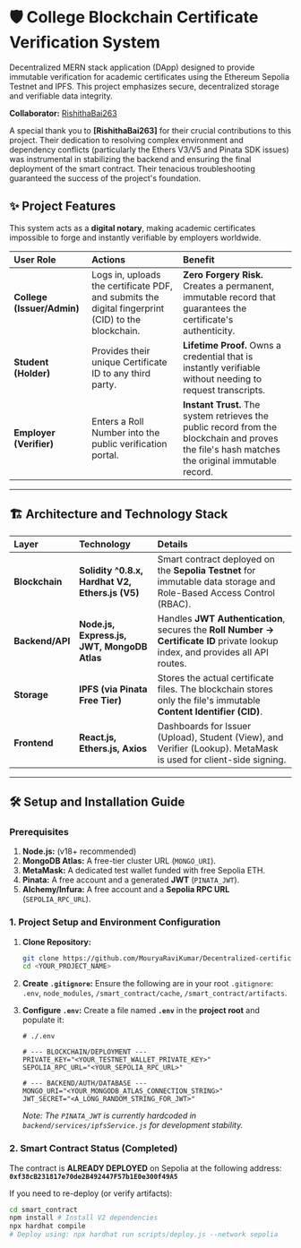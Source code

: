 # 🛡️ College Blockchain Certificate Verification System

Decentralized MERN stack application (DApp) designed to provide immutable verification for academic certificates using the Ethereum Sepolia Testnet and IPFS. This project emphasizes secure, decentralized storage and verifiable data integrity.

**Collaborator:** [RishithaBai263](https://github.com/RishithaBai263)

A special thank you to **[RishithaBai263]** for their crucial contributions to this project. Their dedication to resolving complex environment and dependency conflicts (particularly the Ethers V3/V5 and Pinata SDK issues) was instrumental in stabilizing the backend and ensuring the final deployment of the smart contract. Their tenacious troubleshooting guaranteed the success of the project's foundation.

## ✨ Project Features 

This system acts as a **digital notary**, making academic certificates impossible to forge and instantly verifiable by employers worldwide.

| User Role | Actions | Benefit |
| :--- | :--- | :--- |
| **College (Issuer/Admin)** | Logs in, uploads the certificate PDF, and submits the digital fingerprint (CID) to the blockchain. | **Zero Forgery Risk.** Creates a permanent, immutable record that guarantees the certificate's authenticity. |
| **Student (Holder)** | Provides their unique Certificate ID to any third party. | **Lifetime Proof.** Owns a credential that is instantly verifiable without needing to request transcripts. |
| **Employer (Verifier)** | Enters a Roll Number into the public verification portal. | **Instant Trust.** The system retrieves the public record from the blockchain and proves the file's hash matches the original immutable record. |

---

## 🏗️ Architecture and Technology Stack

| Layer | Technology | Details |
| :--- | :--- | :--- |
| **Blockchain** | **Solidity ^0.8.x, Hardhat V2, Ethers.js (V5)** | Smart contract deployed on the **Sepolia Testnet** for immutable data storage and Role-Based Access Control (RBAC). |
| **Backend/API** | **Node.js, Express.js, JWT, MongoDB Atlas** | Handles **JWT Authentication**, secures the **Roll Number $\rightarrow$ Certificate ID** private lookup index, and provides all API routes. |
| **Storage** | **IPFS (via Pinata Free Tier)** | Stores the actual certificate files. The blockchain stores only the file's immutable **Content Identifier (CID)**. |
| **Frontend** | **React.js, Ethers.js, Axios** | Dashboards for Issuer (Upload), Student (View), and Verifier (Lookup). MetaMask is used for client-side signing. |

---

## 🛠️ Setup and Installation Guide

### Prerequisites

1.  **Node.js:** (v18+ recommended)
2.  **MongoDB Atlas:** A free-tier cluster URL (`MONGO_URI`).
3.  **MetaMask:** A dedicated test wallet funded with free Sepolia ETH.
4.  **Pinata:** A free account and a generated **JWT** (`PINATA_JWT`).
5.  **Alchemy/Infura:** A free account and a **Sepolia RPC URL** (`SEPOLIA_RPC_URL`).

### 1. Project Setup and Environment Configuration

1.  **Clone Repository:**
    ```bash
    git clone https://github.com/MouryaRaviKumar/Decentralized-certificate-verification
    cd <YOUR_PROJECT_NAME>
    ```

2.  **Create `.gitignore`:** Ensure the following are in your root `.gitignore`: `.env`, `node_modules`, `/smart_contract/cache`, `/smart_contract/artifacts`.

3.  **Configure `.env`:** Create a file named **`.env`** in the **project root** and populate it:

    ```dotenv
    # ./.env

    # --- BLOCKCHAIN/DEPLOYMENT ---
    PRIVATE_KEY="<YOUR_TESTNET_WALLET_PRIVATE_KEY>"
    SEPOLIA_RPC_URL="<YOUR_SEPOLIA_RPC_URL>"

    # --- BACKEND/AUTH/DATABASE ---
    MONGO_URI="<YOUR_MONGODB_ATLAS_CONNECTION_STRING>"
    JWT_SECRET="<A_LONG_RANDOM_STRING_FOR_JWT>"
    ```

    *Note: The `PINATA_JWT` is currently hardcoded in `backend/services/ipfsService.js` for development stability.*

### 2. Smart Contract Status (Completed)

The contract is **ALREADY DEPLOYED** on Sepolia at the following address:
**`0xf38cB231817e70de2B492447F57b1E0e300f49A5`**

If you need to re-deploy (or verify artifacts):
```bash
cd smart_contract
npm install # Install V2 dependencies
npx hardhat compile
# Deploy using: npx hardhat run scripts/deploy.js --network sepolia